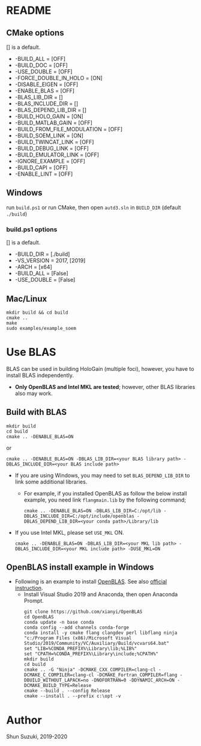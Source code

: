 # README

## CMake options

[] is a default.

* -BUILD_ALL = [OFF]
* -BUILD_DOC = [OFF]
* -USE_DOUBLE = [OFF]
* -FORCE_DOUBLE_IN_HOLO = [ON]
* -DISABLE_EIGEN = [OFF]
* -ENABLE_BLAS = [OFF]
* -BLAS_LIB_DIR = []
* -BLAS_INCLUDE_DIR = []
* -BLAS_DEPEND_LIB_DIR = []
* -BUILD_HOLO_GAIN = [ON]
* -BUILD_MATLAB_GAIN = [OFF]
* -BUILD_FROM_FILE_MODULATION = [OFF]
* -BUILD_SOEM_LINK = [ON]
* -BUILD_TWINCAT_LINK = [OFF]
* -BUILD_DEBUG_LINK = [OFF]
* -BUILD_EMULATOR_LINK = [OFF]
* -IGNORE_EXAMPLE = [OFF]
* -BUILD_CAPI = [OFF]
* -ENABLE_LINT = [OFF]

## Windows

run `build.ps1` or run CMake, then open `autd3.sln` in `BUILD_DIR` (default `./build`)

### build.ps1 options

[] is a default.

* -BUILD_DIR = [./build]
* -VS_VERSION = 2017, [2019]
* -ARCH = [x64]
* -BUILD_ALL = [False]
* -USE_DOUBLE = [False]

## Mac/Linux

```
mkdir build && cd build
cmake ..
make
sudo examples/example_soem
```

# Use BLAS

BLAS can be used in building HoloGain (multiple foci), however, you have to install BLAS independently.

* **Only OpenBLAS and Intel MKL are tested**; however, other BLAS libraries also may work. 

## Build with BLAS

```
mkdir build
cd build
cmake .. -DENABLE_BLAS=ON
```
or
```
cmake .. -DENABLE_BLAS=ON -DBLAS_LIB_DIR=<your BLAS library path> -DBLAS_INCLUDE_DIR=<your BLAS include path>
```

* If you are using Windows, you may need to set `BLAS_DEPEND_LIB_DIR` to link some additional libraries.
    * For example, if you installed OpenBLAS as follow the below install example, you need link `flangmain.lib` by the following command;
        ```
        cmake .. -DENABLE_BLAS=ON -DBLAS_LIB_DIR=C:/opt/lib -DBLAS_INCLUDE_DIR=C:/opt/include/openblas -DBLAS_DEPEND_LIB_DIR=<your conda path>/Library/lib
        ``` 

* If you use Intel MKL, please set `USE_MKL` ON.
    ```
    cmake .. -DENABLE_BLAS=ON -DBLAS_LIB_DIR=<your MKL lib path> -DBLAS_INCLUDE_DIR=<your MKL include path> -DUSE_MKL=ON
    ```

## OpenBLAS install example in Windows

* Following is an example to install [OpenBLAS](https://github.com/xianyi/OpenBLAS). See also [official instruction](https://github.com/xianyi/OpenBLAS/wiki/How-to-use-OpenBLAS-in-Microsoft-Visual-Studio).
    * Install Visual Studio 2019 and Anaconda, then open Anaconda Prompt.
        ```
        git clone https://github.com/xianyi/OpenBLAS
        cd OpenBLAS
        conda update -n base conda
        conda config --add channels conda-forge
        conda install -y cmake flang clangdev perl libflang ninja
        "c:/Program Files (x86)/Microsoft Visual Studio/2019/Community/VC/Auxiliary/Build/vcvars64.bat"
        set "LIB=%CONDA_PREFIX%\Library\lib;%LIB%"
        set "CPATH=%CONDA_PREFIX%\Library\include;%CPATH%"
        mkdir build
        cd build
        cmake .. -G "Ninja" -DCMAKE_CXX_COMPILER=clang-cl -DCMAKE_C_COMPILER=clang-cl -DCMAKE_Fortran_COMPILER=flang -DBUILD_WITHOUT_LAPACK=no -DNOFORTRAN=0 -DDYNAMIC_ARCH=ON -DCMAKE_BUILD_TYPE=Release
        cmake --build . --config Release
        cmake --install . --prefix c:\opt -v
        ```

# Author

Shun Suzuki, 2019-2020
